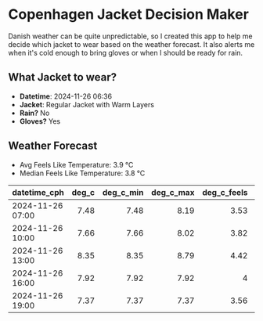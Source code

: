 
# Copenhagen Jacket Decision Maker

Danish weather can be quite unpredictable, so I created this app to help me decide which jacket to wear based on the weather forecast. 
It also alerts me when it's cold enough to bring gloves or when I should be ready for rain.

## What Jacket to wear?

- **Datetime**: 2024-11-26 06:36
- **Jacket**: Regular Jacket with Warm Layers
- **Rain?** No
- **Gloves?** Yes

## Weather Forecast
- Avg Feels Like Temperature: 3.9 °C
- Median Feels Like Temperature: 3.8 °C

| datetime_cph     |   deg_c |   deg_c_min |   deg_c_max |   deg_c_feels | weather   | wind   | rain   |
|:-----------------|--------:|------------:|------------:|--------------:|:----------|:-------|:-------|
| 2024-11-26 07:00 |    7.48 |        7.48 |        8.19 |          3.53 | Clouds    | High   | None   |
| 2024-11-26 10:00 |    7.66 |        7.66 |        8.02 |          3.82 | Clouds    | High   | None   |
| 2024-11-26 13:00 |    8.35 |        8.35 |        8.79 |          4.42 | Clouds    | High   | None   |
| 2024-11-26 16:00 |    7.92 |        7.92 |        7.92 |          4    | Clouds    | High   | None   |
| 2024-11-26 19:00 |    7.37 |        7.37 |        7.37 |          3.56 | Clouds    | High   | None   |
        